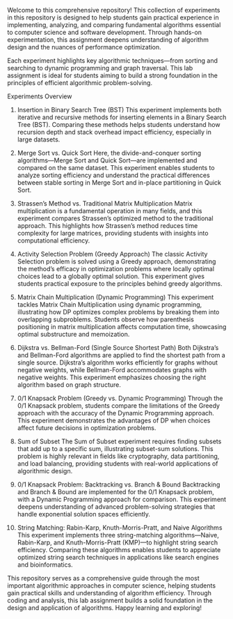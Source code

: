 Welcome to this comprehensive repository! This collection of experiments in this repository is designed to help students gain practical experience in implementing, analyzing, and comparing fundamental algorithms essential to computer science and software development. Through hands-on experimentation, this assignment deepens understanding of algorithm design and the nuances of performance optimization.

Each experiment highlights key algorithmic techniques—from sorting and searching to dynamic programming and graph traversal. This lab assignment is ideal for students aiming to build a strong foundation in the principles of efficient algorithmic problem-solving.

Experiments Overview
1. Insertion in Binary Search Tree (BST)
This experiment implements both iterative and recursive methods for inserting elements in a Binary Search Tree (BST). Comparing these methods helps students understand how recursion depth and stack overhead impact efficiency, especially in large datasets.

2. Merge Sort vs. Quick Sort
Here, the divide-and-conquer sorting algorithms—Merge Sort and Quick Sort—are implemented and compared on the same dataset. This experiment enables students to analyze sorting efficiency and understand the practical differences between stable sorting in Merge Sort and in-place partitioning in Quick Sort.

3. Strassen’s Method vs. Traditional Matrix Multiplication
Matrix multiplication is a fundamental operation in many fields, and this experiment compares Strassen’s optimized method to the traditional approach. This highlights how Strassen’s method reduces time complexity for large matrices, providing students with insights into computational efficiency.

4. Activity Selection Problem (Greedy Approach)
The classic Activity Selection problem is solved using a Greedy approach, demonstrating the method’s efficacy in optimization problems where locally optimal choices lead to a globally optimal solution. This experiment gives students practical exposure to the principles behind greedy algorithms.

5. Matrix Chain Multiplication (Dynamic Programming)
This experiment tackles Matrix Chain Multiplication using dynamic programming, illustrating how DP optimizes complex problems by breaking them into overlapping subproblems. Students observe how parenthesis positioning in matrix multiplication affects computation time, showcasing optimal substructure and memoization.

6. Dijkstra vs. Bellman-Ford (Single Source Shortest Path)
Both Dijkstra’s and Bellman-Ford algorithms are applied to find the shortest path from a single source. Dijkstra’s algorithm works efficiently for graphs without negative weights, while Bellman-Ford accommodates graphs with negative weights. This experiment emphasizes choosing the right algorithm based on graph structure.

7. 0/1 Knapsack Problem (Greedy vs. Dynamic Programming)
Through the 0/1 Knapsack problem, students compare the limitations of the Greedy approach with the accuracy of the Dynamic Programming approach. This experiment demonstrates the advantages of DP when choices affect future decisions in optimization problems.

8. Sum of Subset
The Sum of Subset experiment requires finding subsets that add up to a specific sum, illustrating subset-sum solutions. This problem is highly relevant in fields like cryptography, data partitioning, and load balancing, providing students with real-world applications of algorithmic design.

9. 0/1 Knapsack Problem: Backtracking vs. Branch & Bound
Backtracking and Branch & Bound are implemented for the 0/1 Knapsack problem, with a Dynamic Programming approach for comparison. This experiment deepens understanding of advanced problem-solving strategies that handle exponential solution spaces efficiently.

10. String Matching: Rabin-Karp, Knuth-Morris-Pratt, and Naive Algorithms
This experiment implements three string-matching algorithms—Naive, Rabin-Karp, and Knuth-Morris-Pratt (KMP)—to highlight string search efficiency. Comparing these algorithms enables students to appreciate optimized string search techniques in applications like search engines and bioinformatics.

This repository serves as a comprehensive guide through the most important algorithmic approaches in computer science, helping students gain practical skills and understanding of algorithm efficiency. Through coding and analysis, this lab assignment builds a solid foundation in the design and application of algorithms. Happy learning and exploring!
